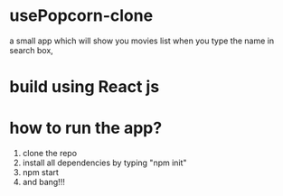 # usePopcorn-clone
a small app which will show you movies list when you type the name in search box,
# build using React js
# how to run the app?
1) clone the repo
2) install all dependencies by typing "npm init"
3) npm start
4) and bang!!!

